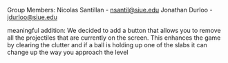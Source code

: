 Group Members:
    Nicolas Santillan - nsantil@siue.edu
    Jonathan Durloo - jdurloo@siue.edu

  meaningful addition:
    We decided to add a button that allows you to remove all the projectiles that are currently on the screen. This enhances the game by clearing the clutter and if a ball is holding up one of the slabs it can change up the way you approach the level
